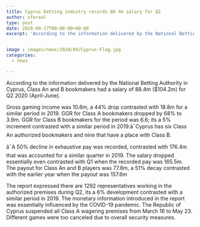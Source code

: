```yaml
---
title: Cyprus betting industry records 88 4m salary for Q2
author: xforeal 
type: post
date: 2020-09-17T00:00:00+00:00
excerpt: 'According to the information delivered by the National Betting Authority in Cyprus, Class An and B bookmakers had a salary of 88 '


image : images/news/2020/09/Cyprus-Flag.jpg
categories:
  - news

---
```

<span data-contrast="auto">According to the information delivered by the National Betting Authority in Cyprus, Class An and B bookmakers had a salary of 88.4m ($104.2m) for Q2 2020 (April-June). </span><span data-ccp-props='{"134233117":true,"134233118":true,"201341983":0,"335559739":200,"335559740":240}' />

<span data-contrast="auto">Gross gaming income was 10.6m, a 44&percnt; drop contrasted with 18.8m for a similar period in 2019. GGR for Class A bookmakers dropped by 68&percnt; to 3.9m. GGR for Class B bookmakers for the period was 6.6; </span><span data-contrast="auto">its </span><span data-contrast="auto">a 5&percnt; increment contrasted with a similar period in 2019.â¯Cyprus has six Class An authorized bookmakers and nine that have a place with Class B. </span><span data-ccp-props='{"134233117":true,"134233118":true,"201341983":0,"335559739":200,"335559740":240}' />

<span data-contrast="auto">â¯A 50&percnt; decline in exhaustive pay was recorded, contrasted with 176.4m that was accounted for a similar quarter in 2019. The salary dropped essentially even contrasted with Q1 when the recorded pay was 165.5m. The </span><span data-contrast="auto">payout </span><span data-contrast="auto">for Class An and B players was 77.8m, a 51&percnt; decay contrasted with the earlier year when the </span><span data-contrast="auto">payout </span><span data-contrast="auto">was 157.6m </span><span data-ccp-props='{"134233117":true,"134233118":true,"201341983":0,"335559739":200,"335559740":240}' />

<span data-contrast="auto">The report expressed there are 1292 representatives working in the authorized premises during Q2, </span><span data-contrast="auto">its </span><span data-contrast="auto">a 6&percnt; development contrasted with a similar period in 2019. The monetary information introduced in the report was essentially influenced by the COVID-19 pandemic. The Republic of Cyprus suspended all Class A wagering premises from March 16 to May 23. Different games were too </span><span data-contrast="auto">canceled </span><span data-contrast="auto">due to overall security measures. </span><span data-ccp-props='{"134233117":true,"134233118":true,"201341983":0,"335559739":200,"335559740":240}' />